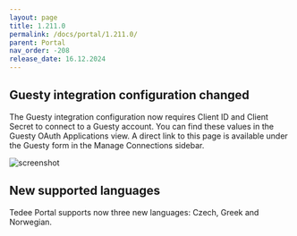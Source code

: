 ```yaml
---
layout: page
title: 1.211.0
permalink: /docs/portal/1.211.0/
parent: Portal
nav_order: -208
release_date: 16.12.2024
---
```


## Guesty integration configuration changed
The Guesty integration configuration now requires Client ID and Client Secret to connect to a Guesty account. You can find these values in the Guesty OAuth Applications view. A direct link to this page is available under the Guesty form in the Manage Connections sidebar.

![screenshot](/tedee-release-notes/docs/portal/assets/1.211.0_guesty_new_form.png)

## New supported languages
Tedee Portal supports now three new languages: Czech, Greek and Norwegian.

